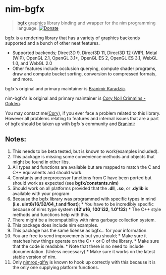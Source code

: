 # nim-bgfx
> [bgfx](https://github.com/bkaradzic/bgfx) graphics library binding and wrapper for the nim programming language.    [![Donate](https://img.shields.io/badge/Donate-PayPal-green.svg)](https://www.paypal.com/cgi-bin/webscr?cmd=_s-xclick&hosted_button_id=96STXBG8HMW2E)

[bgfx](https://github.com/bkaradzic/bgfx) is a rendering library that has a variety of graphics backends supported and a bunch of other neat features.
  * Supported backends; Direct3D 9, Direct3D 11, Direct3D 12 (WIP), Metal (WIP), OpenGL 2.1, OpenGL 3.1+, OpenGL ES 2, OpenGL ES 3.1, WebGL 1.0, and WebGL 2.0
  * Other features include occlusion querying, compute shader programs, draw and compute bucket sorting, conversion to compressed formats, and more.

bgfx's original and primary maintainer is [Branimir Karadzic](https://github.com/bkaradzic).

nim-bgfx's is original and primary maintainer is [Cory Noll Crimmins - Golden](https://github.com/Halsys).

You may contact me([Cory](https://github.com/Halsys)), if you ever face a problem related to this library. However all problems relating to features and internal issues that are a part of bgfx should be taken up with bgfx's community and [Branimir](https://github.com/bkaradzic)

## Notes:
  1. This needs to be beta tested, but is known to work(examples included).
  2. This package is missing some convenience methods and objects that might be found in other libs.
  3. All types and functions are available but are mapped to match the C and C++ equivalents and should work.
  4. Constants and preprocessor functions from C have been ported but should work as expected (see **bgfx/constants.nim**)
  5. Should work on all platforms provided that the **.dll**, **.so**, or **.dylib** is available with your program
  6. Because the bgfx library was programmed with specific types in mind **(i.e. uint8/16/32/64_t and float)**;
    * You have to be incredibly specific because of nims type system (**42'u16**, **100'i32**, **1.0'f32**)
    * The C++ style methods and functions help with this.
  7. There might be a incompatibility with nims garbage collection system.
  8. This package does include nim examples.
  9. This package has the same license as bgfx... for your information.
  10. You are free to send improvements but you should;
    * Make sure it matches how things operate on the C++ or C of the library.
    * Make sure that the code is readable.
    * Note that there is no need to include documentation. (Unless necessary)
    * Make sure it works on the latest stable version of nim.
  11. Only [nimrod-glfw](https://github.com/Halsys/nimrod-glfw) is known to hook up correctly with this because it is the only one supplying platform functions.

